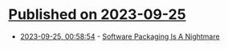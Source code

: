 # [Published on 2023-09-25](index.md)

* [2023-09-25, 00:58:54](https://lobste.rs/s/adnzen/software_packaging_is_nightmare) - [Software Packaging Is A Nightmare](https://cohost.org/PolyWolf/post/2613009-software-packaging-a)
